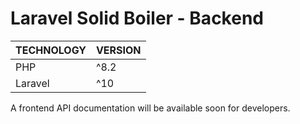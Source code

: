 # Laravel Solid Boiler - Backend

| TECHNOLOGY | VERSION |
| ---------- | ------- |
| PHP        | ^8.2    |
| Laravel    | ^10     |

A frontend API documentation will be available soon for developers.
